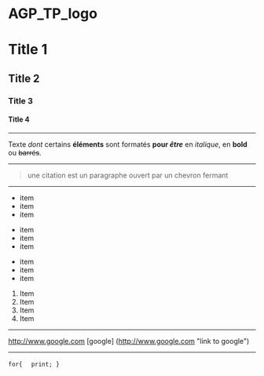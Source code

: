 # AGP_TP_logo

Title 1
==
Title 2
-
### Title 3 #
####  Title 4

---

Texte _dont_ certains __éléments__ sont formatés **pour _être_** en *italique*, en **bold** ou ~~barrés~~.

---

> une citation est un paragraphe ouvert par un chevron fermant

---

* item
* item
* item

+ item
+ item
+ item

- item
- item
- item

1. Item
1234. Item
3. Item
4. Item

---

<http://www.google.com>
[google] (http://www.google.com "link to google")

---

<!-- texte en commentaire -->
``for{``
  ``  print;
  }``

